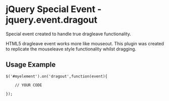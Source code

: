 jQuery Special Event - jquery.event.dragout
==============================

Special event created to handle true dragleave functionality.

HTML5 dragleave event works more like mouseout. This plugin was created to replicate the mouseleave style functionality whilst dragging.

Usage Example
--------------

	$('#myelement').on('dragout',function(event){ 

		// YOUR CODE

	});